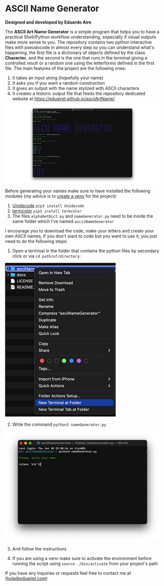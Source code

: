 # ASCII Name Generator

**Designed and developed by Eduardo Aire**

The **ASCII Art Name Generator** is a simple program that helps you to have a practical Shell/Python workflow understanding, especially if visual outputs make more sense to you. The repository contains two python interactive files with pseudocode in almost every step so you can understand what's happening, the first file is a dictionary of objects defined by the class **Character**, and the second is the one that runs in the terminal giving a controlled result or a random one using the letterforms defined in the first file. The main features of the project are the following ones:

1. It takes an input string (hopefully your name)
2. It asks you if you want a random construction
3. It gives an output with the name stylized with ASCII characters
4. It creates a historic output file that feeds the repository dedicated website at https://eduairet.github.io/asciiArtName/

![Shell program preview](/docs/ims/shellinterface.png)

Before generating your names make sure to have installed the following modules (my advice is to [create a venv](https://docs.python.org/3/library/venv.html) for the project):

1. [Unidecode](https://pypi.org/project/Unidecode/) `pip3 install Unidecode`
2. [termcolor](https://pypi.org/project/termcolor/) `pip3 install termcolor`
3. The files `alphabetDict.py` and `nameGenerator.py` need to be inside the same folder which I've named `asciiNameGenerator` 

I encourage you to download the code, make your letters and create your own ASCII names, if you don't want to code but you want to use it, you just need to do the following steps:

1. Open a terminal in the folder that contains the python files by secondary click or via `cd path/of/directory`:

![Open the terminal](/docs/ims/openterminal.png)

2. Write the command `python3 nameGenerator.py`

![Run the file](/docs/ims/run.png)

3. And follow the instructions

4. If you are using a venv make sure to activate the environment before running the script using `source ./bin/activate` from your project's path 

If you have any inquiries or requests feel free to contact me at (hola@eduairet.com)
